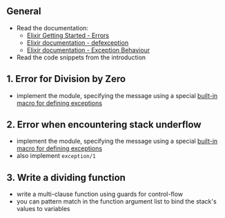 ## General

- Read the documentation:
  - [Elixir Getting Started - Errors][getting-started-errors]
  - [Elixir documentation - defexception][defexception]
  - [Elixir documentation - Exception Behaviour][exception-behaviour]
- Read the code snippets from the introduction

## 1. Error for Division by Zero

- implement the module, specifying the message using a special [built-in macro for defining exceptions][defexception]

## 2. Error when encountering stack underflow

- implement the module, specifying the message using a special [built-in macro for defining exceptions][defexception]
- also implement `exception/1`

## 3. Write a dividing function

- write a multi-clause function using guards for control-flow
- you can pattern match in the function argument list to bind the stack's values to variables

[getting-started-errors]: https://elixir-lang.org/getting-started/try-catch-and-rescue.html#errors
[defexception]: https://hexdocs.pm/elixir/Kernel.html#defexception/1
[exception-behaviour]: https://hexdocs.pm/elixir/Exception.html
